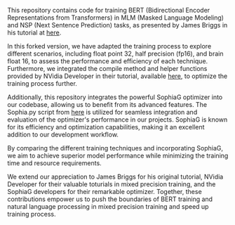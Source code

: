 This repository contains code for training BERT (Bidirectional Encoder Representations from Transformers) in MLM (Masked Language Modeling) and NSP (Next Sentence Prediction) tasks, as presented by James Briggs in his tutorial at [here](https://youtube.com/playlist?list=PLIUOU7oqGTLgQ7tCdDT0ARlRoh1127NSO).

In this forked version, we have adapted the training process to explore different scenarios, including float point 32, half precision (fp16), and brain float 16, to assess the performance and efficiency of each technique. Furthermore, we integrated the compile method and helper functions provided by NVidia Developer in their tutorial, available [here](https://youtube.com/playlist?list=PL5B692fm6--vi9vC5EDBFsfTBnrvVbl40), to optimize the training process further.

Additionally, this repository integrates the powerful SophiaG optimizer into our codebase, allowing us to benefit from its advanced features. The Sophia.py script from [here](https://github.com/Liuhong99/Sophia) is utilized for seamless integration and evaluation of the optimizer's performance in our projects. SophiaG is known for its efficiency and optimization capabilities, making it an excellent addition to our development workflow.

By comparing the different training techniques and incorporating SophiaG, we aim to achieve superior model performance while minimizing the training time and resource requirements.

We extend our appreciation to James Briggs for his original tutorial, NVidia Developer for their valuable toturials in mixed precision training, and the SophiaG developers for their remarkable optimizer. Together, these contributions empower us to push the boundaries of BERT training and natural language processing in mixed precision training and speed up training process.

